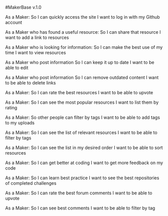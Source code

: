 #MakerBase v.1.0

As a Maker:
So I can quickly access the site
I want to log in with my Github account

As a Maker who has found a useful resource:
So I can share that resource
I want to add a link to resources

As a Maker who is looking for information:
So I can make the best use of my time
I want to view resources

As a Maker who post information
So I can keep it up to date
I want to be able to edit

As a Maker who post information
So I can remove outdated content
I want to be able to delete links

As a Maker:
So I can rate the best resources
I want to be able to upvote

As a Maker:
So I can see the most popular resources
I want to list them by rating

As a Maker:
So other people can filter by tags
I want to be able to add tags to my uploads

As a Maker:
So I can see the list of relevant resources
I want to be able to filter by tags

As a Maker:
So I can see the list in my desired order
I want to be able to sort resources

As a Maker:
So I can get better at coding
I want to get more feedback on my code

As a Maker:
So I can learn best practice
I want to see the best repositories of completed challenges

As a Maker:
So I can rate the best forum comments
I want to be able to upvote

As a Maker:
So I can see best comments
I want to be able to filter by tag
